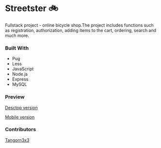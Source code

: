 # Streetster 🚲
Fullstack project  -  online bicycle shop.The project includes functions such as registration, authorization, adding items to the cart, ordering, search and much more.

### Built With
- Pug
- Less
- JavaScript
- Node.js
- Express
- MySQL

### Preview
[Desctop version](preview/desctop_preview.md)

[Mobile version](preview/mobile_preview.md)

### Contributors
[Tangorn3x3](https://github.com/Tangorn3x3)
